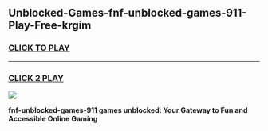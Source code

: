 
## Unblocked-Games-fnf-unblocked-games-911-Play-Free-krgim
<h3>
<a href="https://premium76.site?title=fnf-unblocked-games-911&ref=22A">CLICK TO PLAY</a></h3>
<hr>

<h3>
<a href="https://premium76.site?title=fnf-unblocked-games-911&ref=22A">CLICK 2 PLAY</a>
  
</h3>

<a href="https://premium76.site?title=fnf-unblocked-games-911&ref=22A"><img src="https://clearcache.store/games.png"></a>


**fnf-unblocked-games-911 games unblocked: Your Gateway to Fun and Accessible Online Gaming**
